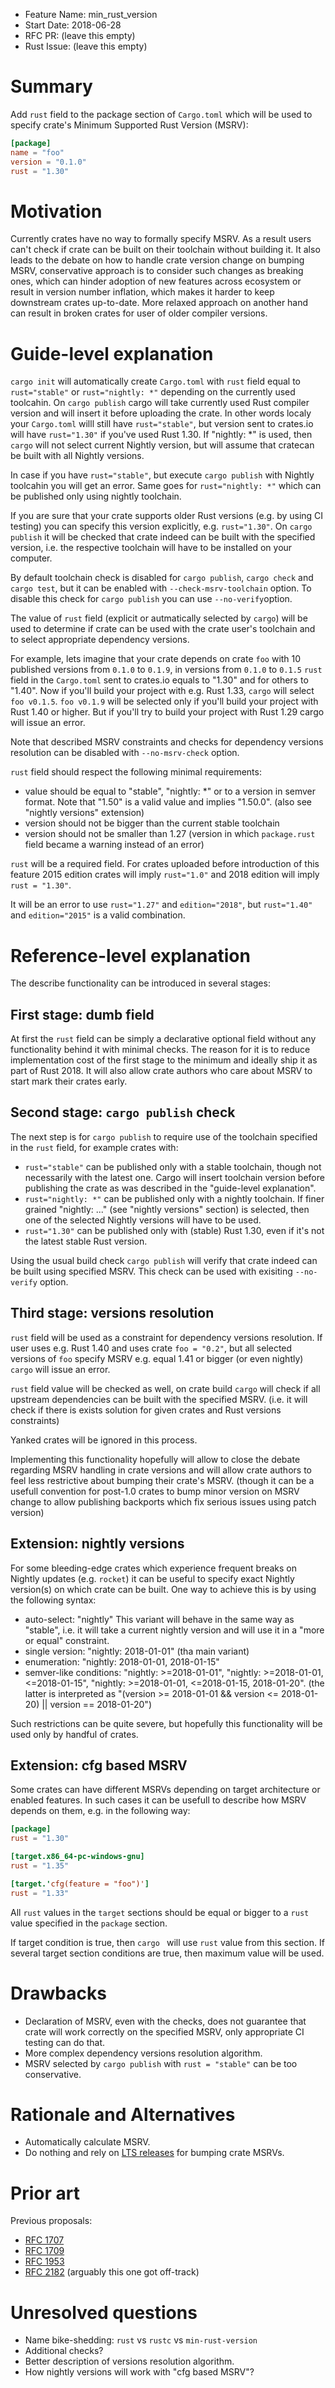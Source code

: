 - Feature Name: min_rust_version
- Start Date: 2018-06-28
- RFC PR: (leave this empty)
- Rust Issue: (leave this empty)

# Summary
[summary]: #summary

Add `rust` field to the package section of `Cargo.toml` which will be used to
specify crate's Minimum Supported Rust Version (MSRV):
```toml
[package]
name = "foo"
version = "0.1.0"
rust = "1.30"
```

# Motivation
[motivation]: #motivation

Currently crates have no way to formally specify MSRV. As a result users can't
check if crate can be built on their toolchain without building it. It also
leads to the debate on how to handle crate version change on bumping MSRV,
conservative approach is to consider such changes as breaking ones, which can
hinder adoption of new features across ecosystem or result in version number
inflation, which makes it harder to keep downstream crates up-to-date. More
relaxed approach on another hand can result in broken crates for user of older
compiler versions.

# Guide-level explanation
[guide-level-explanation]: #guide-level-explanation

`cargo init` will automatically create `Cargo.toml` with `rust` field equal to
`rust="stable"` or `rust="nightly: *"` depending on the currently used toolcahin.
On `cargo publish` cargo will take  currently used Rust compiler version and
will insert it before uploading the crate. In other words localy your `Cargo.toml`
willl still have `rust="stable"`, but version sent to crates.io will have
`rust="1.30"` if you've used Rust 1.30. If "nightly: \*" is used, then `cargo`
will not select current Nightly version, but will assume that cratecan be built
with all Nightly versions.

In case if you have `rust="stable"`, but execute `cargo publish` with Nightly
toolcahin you will get an error. Same goes for `rust="nightly: *"` which can be
published only using nightly toolchain.

If you are sure that your crate supports older Rust versions (e.g. by using CI
testing) you can specify this version explicitly, e.g. `rust="1.30"`.
On `cargo publish` it will be checked that crate indeed can be built with the
specified version, i.e. the respective toolchain will have to be installed on
your computer.

By default toolchain check is disabled for `cargo publish`, `cargo check` and
`cargo test`, but it can be enabled with `--check-msrv-toolchain` option.
To disable this check for `cargo publish` you can use `--no-verify`option.

The value of `rust` field (explicit or autmatically selected by `cargo`) will
be used to determine if crate can be used with the crate user's toolchain and
to select appropriate dependency versions.

For example, lets imagine that your crate depends on crate `foo` with 10 published
versions from `0.1.0` to `0.1.9`, in versions from `0.1.0` to `0.1.5` `rust`
field in the `Cargo.toml` sent to crates.io equals to "1.30" and for others to
"1.40". Now if you'll build your project with e.g. Rust 1.33, `cargo` will select
`foo v0.1.5`. `foo v0.1.9` will be selected only if you'll build your project with
Rust 1.40 or higher. But if you'll try to build your project with Rust 1.29 cargo
will issue an error.

Note that described MSRV constraints and checks for dependency versions resolution
can be disabled with `--no-msrv-check` option.

`rust` field should respect the following minimal requirements:
- value should be equal to "stable", "nightly: \*" or to a version in semver format.
Note that "1.50" is a valid value and implies "1.50.0". (also see "nightly versions"
extension)
- version should not be bigger than the current stable toolchain
- version should not be smaller than 1.27 (version in which  `package.rust` field
became a warning instead of an error)

`rust` will be a required field. For crates uploaded before introduction of this
feature 2015 edition crates will imply `rust="1.0"` and 2018 edition will imply
`rust = "1.30"`.

It will be an error to use `rust="1.27"` and `edition="2018"`, but `rust="1.40"`
and `edition="2015"` is a valid combination.

# Reference-level explanation
[reference-level-explanation]: #reference-level-explanation

The describe functionality can be introduced in several stages:


## First stage: dumb field

At first the `rust` field can be simply a declarative optional field without any
functionality behind it with minimal checks. The reason for it is to reduce
implementation cost of the first stage to the minimum and ideally ship it as part
of Rust 2018. It will also allow crate authors who care about MSRV to start mark
their crates early.

## Second stage: `cargo publish` check

The next step is for `cargo publish` to require use of the toolchain specified
in the `rust` field, for example crates with:
- `rust="stable"` can be published only with a stable toolchain, though not
necessarily with the latest one. Cargo will insert toolchain version before
publishing the crate as was described in the "guide-level explanation".
- `rust="nightly: *"` can be published only with a nightly toolchain. If finer
grained "nightly: ..." (see "nightly versions" section) is selected, then one
of the selected Nightly versions will have to be used.
- `rust="1.30"` can be published only with (stable) Rust 1.30, even if it's
not the latest stable Rust version.

Using the usual build check `cargo publish` will verify that crate indeed can be
built using specified MSRV. This check can be used with exisiting `--no-verify`
option.

## Third stage: versions resolution

`rust` field will be used as a constraint for dependency versions resolution.
If user uses e.g. Rust 1.40 and uses crate `foo = "0.2"`, but
all selected versions of `foo` specify MSRV e.g. equal 1.41 or bigger (or even
nightly) `cargo` will issue an error.

`rust` field value will be checked as well, on crate build `cargo` will check if
all upstream dependencies can be built with the specified MSRV. (i.e. it will
check if there is exists solution for given crates and Rust versions constraints)

Yanked crates will be ignored in this process.

Implementing this functionality hopefully will allow to close the debate regarding
MSRV handling in crate versions and will allow crate authors to feel less
restrictive about bumping their crate's MSRV. (though it can be a usefull
convention for post-1.0 crates to bump minor version on MSRV change to allow
publishing backports which fix serious issues using patch version)

## Extension: nightly versions

For some bleeding-edge crates which experience frequent breaks on Nightly updates
(e.g. `rocket`) it can be useful to specify exact Nightly version(s) on which
crate can be built. One way to achieve this is by using the following syntax:
- auto-select: "nightly" This variant will behave in the same way as "stable", i.e.
it will take a current nightly version and will use it in a "more or equal" constraint.
- single version: "nightly: 2018-01-01" (tha main variant)
- enumeration: "nightly: 2018-01-01, 2018-01-15"
- semver-like conditions: "nightly: >=2018-01-01", "nightly: >=2018-01-01, <=2018-01-15",
"nightly: >=2018-01-01, <=2018-01-15, 2018-01-20". (the latter is interpreted as
"(version >= 2018-01-01 && version <= 2018-01-20) || version == 2018-01-20")

Such restrictions can be quite severe, but hopefully this functionality will be
used only by handful of crates.

## Extension: cfg based MSRV

Some crates can have different MSRVs depending on target architecture or enabled
features. In such cases it can be usefull to describe how MSRV depends on them,
e.g. in the following way:
```toml
[package]
rust = "1.30"

[target.x86_64-pc-windows-gnu]
rust = "1.35"

[target.'cfg(feature = "foo")']
rust = "1.33"
```

All `rust` values in the `target` sections should be equal or bigger to a `rust` value
specified in the `package` section.

If target condition is true, then `cargo ` will use `rust` value from this section.
If several target section conditions are true, then maximum value will be used.

# Drawbacks
[drawbacks]: #drawbacks

- Declaration of MSRV, even with the checks, does not guarantee that crate
will work correctly on the specified MSRV, only appropriate CI testing can do that.
- More complex dependency versions resolution algorithm.
- MSRV selected by `cargo publish` with `rust = "stable"` can be too
conservative.

# Rationale and Alternatives
[alternatives]: #alternatives

- Automatically calculate MSRV.
- Do nothing and rely on [LTS releases](https://github.com/rust-lang/rfcs/pull/2483)
for bumping crate MSRVs.

# Prior art
[prior-art]: #prior-art

Previous proposals:
- [RFC 1707](https://github.com/rust-lang/rfcs/pull/1707)
- [RFC 1709](https://github.com/rust-lang/rfcs/pull/1709)
- [RFC 1953](https://github.com/rust-lang/rfcs/pull/1953)
- [RFC 2182](https://github.com/rust-lang/rfcs/pull/2182) (arguably this one got off-track)

# Unresolved questions
[unresolved]: #unresolved-questions

- Name bike-shedding: `rust` vs `rustc` vs `min-rust-version`
- Additional checks?
- Better description of versions resolution algorithm.
- How nightly versions will work with "cfg based MSRV"?
